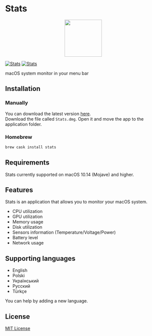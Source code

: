 # Stats

<a href="https://github.com/exelban/stats/releases"><p align="center"><img src="https://serhiy.s3.eu-central-1.amazonaws.com/Github_repo/stats/logo.png?raw=true" width="120"></p></a>

[![Stats](https://serhiy.s3.eu-central-1.amazonaws.com/Github_repo/stats/menus%3Fv2.3.2.png)](https://github.com/exelban/stats/releases)
[![Stats](https://serhiy.s3.eu-central-1.amazonaws.com/Github_repo/stats/popups%3Fv2.3.2.png?v3)](https://github.com/exelban/stats/releases)

macOS system monitor in your menu bar

## Installation
### Manually
You can download the latest version [here](https://github.com/exelban/stats/releases).  
Download the file called `Stats.dmg`. Open it and move the app to the application folder.

### Homebrew

```bash
brew cask install stats
```

## Requirements
Stats currently supported on macOS 10.14 (Mojave) and higher.

## Features
Stats is an application that allows you to monitor your macOS system. 

 - CPU utilization
 - GPU utilization
 - Memory usage
 - Disk utilization
 - Sensors information (Temperature/Voltage/Power)
 - Battery level
 - Network usage

## Supporting languages
- English
- Polski
- Український
- Русский
- Türkçe

You can help by adding a new language.

## License
[MIT License](https://github.com/exelban/stats/blob/master/LICENSE)
